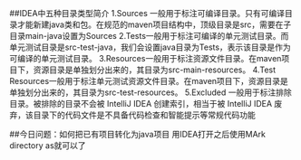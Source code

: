 ##IDEA中五种目录类型简介
    1.Sources 一般用于标注可编译目录。只有可编译目录才能新建java类和包。在规范的maven项目结构中，顶级目录是src，需要在子目录main-java设置为Sources
    2.Tests一般用于标注可编译的单元测试目录。而单元测试目录是src-test-java，我们会设置java目录为Tests，表示该目录是作为可编译的单元测试目录。
    3.Resources一般用于标注资源文件目录。在maven项目下，资源目录是单独划分出来的，其目录为src-main-resources。
    4.Test Resources一般用于标注单元测试资源文件目录。在maven项目下，资源目录是单独划分出来的，其目录为src-test-resources。
    5.Excluded 一般用于标注排除目录。被排除的目录不会被 IntelliJ IDEA 创建索引，相当于被 IntelliJ IDEA 废弃，该目录下的代码文件是不具备代码检查和智能提示等常规代码功能

##今日问题：如何把已有项目转化为java项目
    用IDEA打开之后使用MArk directory as就可以了
    
